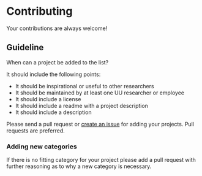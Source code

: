 # Contributing

Your contributions are always welcome!

## Guideline

When can a project be added to the list?

It should include the following points:

* It should be inspirational or useful to other researchers
* It should be maintained by at least one UU researcher or employee
* It should include a license
* It should include a readme with a project description
* It should include a description

Please send a pull request or [create an issue](https://github.com/UtrechtUniversity/awesome-utrecht-university/issues/new/choose) for adding your projects. Pull requests are preferred.

### Adding new categories

If there is no fitting category for your project please add a pull request with further reasoning as to why a new category is necessary.
